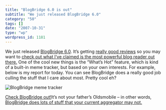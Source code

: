 ```yaml
---
title: "BlogBridge 6.0 is out"
subtitle: "We just released BlogBridge 6.0"
category: "50"
tags: []
date: "2007-10-31"
type: "wp"
wordpress_id: 1181
---
```

We just released [BlogBridge 6.0](http://www.blogbridge.com/2007/10/19/blogbridge-60-on-our-shelves-right-now/). It’s getting [really good reviews](http://www.blogbridge.com/2007/10/29/blogbridge-60-review-by-robin-good-of-master-new-media/) so you may want to [check out what I’ve claimed is the most powerful blog reader out there.](http://www.blogbridge.com/look)
One of the cool new things is the “What’s Hot” feature, which is kind of a built-in meme tracker, but based on your own interests. For example, below is my report for today. You can see BlogBridge does a really good job culling the stuff that I care about most. Pretty cool eh? [
](http://www.blogbridge.com/look)

![BlogBridge meme tracker](https://i0.wp.com/s3.media.squarespace.com/production/1075723/12829350/wp-content/uploads/imagewell//whatshot.jpg?w=584)

[Check BlogBridge out!](http://www.blogbridge.com/look)It’s not your father’s Oldsmobile – in other words, [BlogBridge does lots of stuff that your current aggregator may not.](http://www.blogbridge.com/2007/09/24/can-your-current-tool-do-this/)